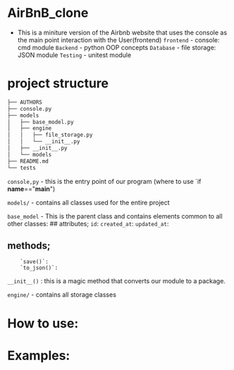 # AirBnB_clone
- This is a miniture version of the Airbnb website that uses the console as the main point interaction with the User(frontend)
`frontend` - console: cmd module
`Backend` - python OOP concepts
`Database` - file storage: JSON module
`Testing` - unitest module



# project structure
```bash
├── AUTHORS
├── console.py
├── models
│   ├── base_model.py
│   ├── engine
│   │   ├── file_storage.py
│   │   └── __init__.py
│   ├── __init__.py
│   └── models
├── README.md
└── tests

```

`console,py` - this is the entry point of our program (where to use `if __name__=="__main__")

`models/` - contains all classes used for the entire project

`base_model` - This is the parent class and contains elements common to all other classes:
    ## attributes;
        `id`:
        `created_at`:
        `updated_at`:
   ## methods;
        `save()`:
        `to_json()`:

`__init__()` : this is  a magic method that converts our module to a package.

`engine/` - contains all storage classes


# How to use:




# Examples:



